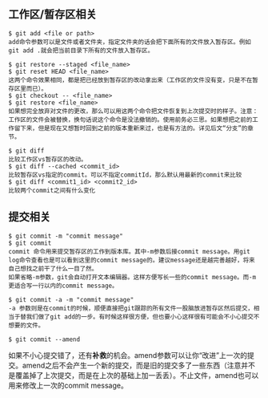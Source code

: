 ## 工作区/暂存区相关
```
$ git add <file or path>
add命令参数可以是文件或者文件夹，指定文件夹的话会把下面所有的文件放入暂存区。例如git add .就会把当前目录下所有的文件放入暂存区。
```
```
$ git restore --staged <file_name>
$ git reset HEAD <file_name>
这两个命令效果相同，都是把已经放到暂存区的改动拿出来（工作区的文件没有变，只是不在暂存区里而已）。
$ git checkout -- <file_name>
$ git restore <file_name>
如果想完全放弃对文件的更改，那么可以用这两个命令把文件恢复到上次提交时的样子。注意：工作区的文件会被替换，换句话说这个命令是没法撤销的。使用前务必三思。如果想把之前的工作留下来，但是现在又想暂时回到之前的版本重新来过，也是有方法的。详见后文“分支”的章节。
```
```
$ git diff
比较工作区vs暂存区的改动。
$ git diff --cached <commit_id>
比较暂存区vs指定的commit。可以不指定commitId，那么默认用最新的commit来比较
$ git diff <commit1_id> <commit2_id>
比较两个commit之间有什么变化
```


## 提交相关
```
$ git commit -m "commit message"
$ git commit
commit 命令用来提交暂存区的工作到版本库。其中-m参数后接commit message。用git log命令查看也是可以看到这里的commit message的。建议message还是越完善越好，将来自己想找之前干了什么一目了然。
如果省略-m参数，git会自动打开文本编辑器。这样方便写长一些的commit message。而-m更适合写一行以内的commit message。

$ git commit -a -m "commit message"
-a 参数则是在commit的时候，顺便直接把git跟踪的所有文件一股脑放进暂存区然后提交，相当于替我们做了git add的一步。有时候这样很方便，但也要小心这样很有可能会不小心提交不想要的文件。
```

```
$ git commit --amend
```
如果不小心提交错了，还有**补救**的机会。amend参数可以让你“改进”上一次的提交。amend之后不会产生一个新的提交，而是旧的提交多了一些东西（注意并不是覆盖掉了上次提交，而是在上次的基础上加一丢丢）。不止文件，amend也可以用来修改上一次的commit message。
